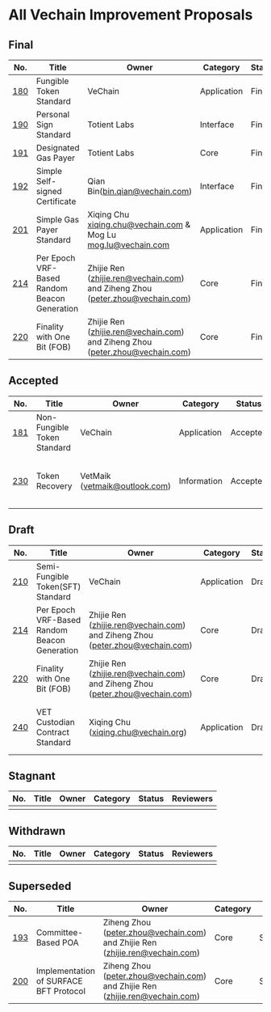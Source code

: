 All Vechain Improvement Proposals
====

## Final 
| No.                      | Title                          | Owner   | Category    | Status | Reviewers |
| ------------------------ | ------------------------------ | ------- | ----------- | ------ | ---- |
| [180](./vips/VIP-180.md) | Fungible Token Standard        | VeChain | Application | Final  | - |
| [190](./vips/VIP-190.md) | Personal Sign Standard         | Totient Labs | Interface | Final  | - |
| [191](./vips/VIP-191.md) | Designated Gas Payer           | Totient Labs | Core | Final  | - |
| [192](./vips/VIP-192.md) | Simple Self-signed Certificate | Qian Bin(bin.qian@vechain.com) | Interface | Final | - |
| [201](./vips/VIP-201.md) | Simple Gas Payer Standard | Xiqing Chu <xiqing.chu@vechain.com> & Mog Lu <mog.lu@vechain.com> | Application | Final | - |
| [214](./vips/VIP-214.md) | Per Epoch VRF-Based Random Beacon Generation | Zhijie Ren (zhijie.ren@vechain.com) and Ziheng Zhou (peter.zhou@vechain.com) | Core | Final | - |
| [220](./vips/VIP-220.md) | Finality with One Bit (FOB) | Zhijie Ren (zhijie.ren@vechain.com) and Ziheng Zhou (peter.zhou@vechain.com) | Core | Final | - |

## Accepted
| No.                      | Title                          | Owner   | Category    | Status | Reviewers |
| ------------------------ | ------------------------------ | ------- | ----------- | ------ | ---- |
| [181](./vips/VIP-181.md) | Non-Fungible Token Standard    | VeChain | Application | Accepted  | - |
| [230](./vips/VIP-230.md) | Token Recovery | VetMaik (vetmaik@outlook.com) | Information | Accepted | [Antonio Senatore](https://github.com/bacco1977), [Neil Brett](https://github.com/nwbrettski) and [Daithi Hearn](https://github.com/daithihearn) |


## Draft
| No.                      | Title                          | Owner   | Category    | Status | Reviewers |
| ------------------------ | ------------------------------ | ------- | ----------- | ------ | ---- |
| [210](./vips/VIP-210.md) | Semi-Fungible Token(SFT) Standard | VeChain | Application | Draft | - |
| [214](./vips/VIP-214.md) | Per Epoch VRF-Based Random Beacon Generation | Zhijie Ren (zhijie.ren@vechain.com) and Ziheng Zhou (peter.zhou@vechain.com) | Core | Draft | - |
| [220](./vips/VIP-220.md) | Finality with One Bit (FOB) | Zhijie Ren (zhijie.ren@vechain.com) and Ziheng Zhou (peter.zhou@vechain.com) | Core | Draft | - |
| [240](./vips/VIP-240.md) | VET Custodian Contract Standard | Xiqing Chu (xiqing.chu@vechain.org) | Application | Draft | [Peter Zhou](https://github.com/zzGHzz), [Bin Qian](https://github.com/qianbin), [Darren Kelly](https://github.com/darrenvechain) |



## Stagnant 
| No.                      | Title                          | Owner   | Category    | Status | Reviewers |
| ------------------------ | ------------------------------ | ------- | ----------- | ------ | ---- |
|   |   |   |   |   |


## Withdrawn 
| No.                      | Title                          | Owner   | Category    | Status | Reviewers |
| ------------------------ | ------------------------------ | ------- | ----------- | ------ | ---- |
|   |   |   |   |   |

## Superseded
| No.                      | Title                          | Owner   | Category    | Status | Reviewers |
| ------------------------ | ------------------------------ | ------- | ----------- | ------ | ---- |
| [193](./vips/VIP-193.md) | Committee-Based POA | Ziheng Zhou (peter.zhou@vechain.com) and Zhijie Ren (zhijie.ren@vechain.com) | Core | Superseded | - |
| [200](./vips/VIP-200.md) | Implementation of SURFACE BFT Protocol | Ziheng Zhou (peter.zhou@vechain.com) and Zhijie Ren (zhijie.ren@vechain.com) | Core | Superseded | - |
